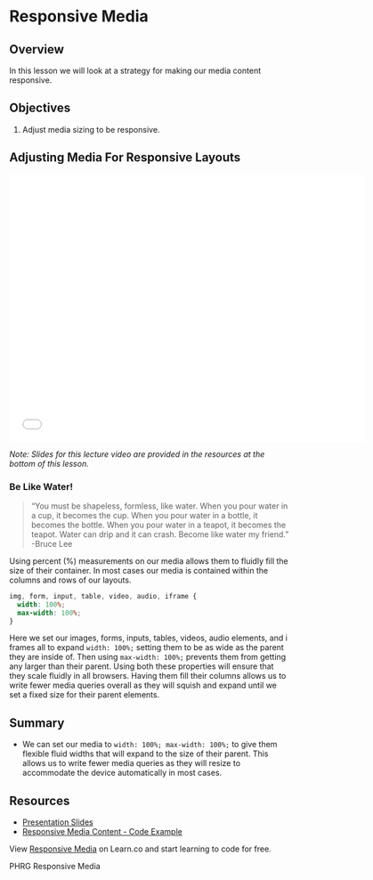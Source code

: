 # Responsive Media

## Overview

In this lesson we will look at a strategy for making our media content responsive.

## Objectives

1. Adjust media sizing to be responsive.

## Adjusting Media For Responsive Layouts

<iframe width="640" height="480" src="//www.youtube.com/embed/iC2yQbR_qys?rel=0&modestbranding=1" frameborder="0" allowfullscreen></iframe>

*Note: Slides for this lecture video are provided in the resources at the bottom of this lesson.*

### Be Like Water!

> “You must be shapeless, formless, like water. When you pour water in a cup, it becomes the cup. When you pour water in a bottle, it becomes the bottle. When you pour water in a teapot, it becomes the teapot. Water can drip and it can crash. Become like water my friend.”
> -Bruce Lee

Using percent (%) measurements on our media allows them to fluidly fill the size of their container. In most cases our media is contained within the columns and rows of our layouts.

```css
img, form, input, table, video, audio, iframe {
  width: 100%;
  max-width: 100%;
}
```

Here we set our images, forms, inputs, tables, videos, audio elements, and i frames all to expand `width: 100%;` setting them to be as wide as the parent they are inside of. Then using `max-width: 100%;` prevents them from getting any larger than their parent. Using both these properties will ensure that they scale fluidly in all browsers. Having them fill their columns allows us to write fewer media queries overall as they will squish and expand until we set a fixed size for their parent elements.

## Summary

- We can set our media to `width: 100%; max-width: 100%;` to give them flexible fluid widths that will expand to the size of their parent. This allows us to write fewer media queries as they will resize to accommodate the device automatically in most cases.

## Resources

- [Presentation Slides](https://docs.google.com/presentation/d/1j_i5pGPB5lHbgr4fpdUDheRBv2kAeOk_yhfd1Uc2f3s/edit?usp=sharing)
- [Responsive Media Content - Code Example](http://jsfiddle.net/flatiron_school/HP6A3/1/)

<p class='util--hide'>View <a href='https://learn.co/lessons/responsive-media'>Responsive Media</a> on Learn.co and start learning to code for free.</p>
<p data-visibility='hidden'>PHRG Responsive Media</p>